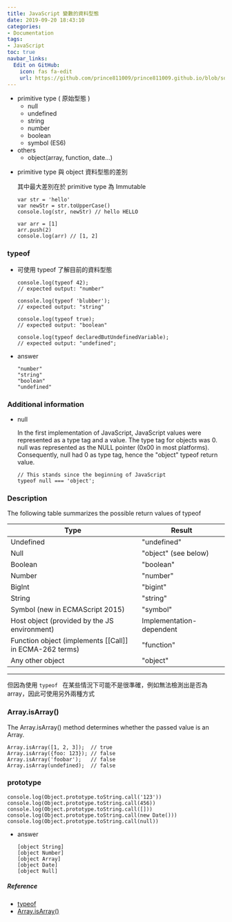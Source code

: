 ```yaml
---
title: JavaScript 變數的資料型態
date: 2019-09-20 18:43:10
categories:
- Documentation
tags:
- JavaScript
toc: true
navbar_links:
  Edit on GitHub:
    icon: fas fa-edit
    url: https://github.com/prince811009/prince811009.github.io/blob/source/blog/source/_posts/JavaScript%20%E8%AE%8A%E6%95%B8%E7%9A%84%E8%B3%87%E6%96%99%E5%9E%8B%E6%85%8B.md
---
```

 - primitive type ( 原始型態 )
   *  null
   *  undefined
   *  string
   *  number
   *  boolean
   *  symbol (ES6) 
 - others
   *  object(array, function, date...)

<!-- more -->

 - primitive type 與 object 資料型態的差別

    其中最大差別在於 primitive type 為 Immutable

    ```
    var str = 'hello'
    var newStr = str.toUpperCase()
    console.log(str, newStr) // hello HELLO

    var arr = [1]
    arr.push(2)
    console.log(arr) // [1, 2]
    ```


### typeof 
 - 可使用 typeof 了解目前的資料型態

   ```
   console.log(typeof 42);
   // expected output: "number"

   console.log(typeof 'blubber');
   // expected output: "string"

   console.log(typeof true);
   // expected output: "boolean"

   console.log(typeof declaredButUndefinedVariable);
   // expected output: "undefined";
   ```
   
 - answer
    ```
    "number"
    "string"
    "boolean"
    "undefined"
    ```

### Additional information
 - null

   In the first implementation of JavaScript, JavaScript values were represented as a type tag and a value. The type tag for objects was 0. null was represented as the NULL pointer (0x00 in most platforms). Consequently, null had 0 as type tag, hence the "object" typeof return value.

   ```
   // This stands since the beginning of JavaScript
   typeof null === 'object';
   ```
### Description
The following table summarizes the possible return values of typeof

| Type | Result |
| -- | -- |
| Undefined | "undefined" |
| Null | "object" (see below) |
| Boolean | "boolean" |
| Number | "number" |
| BigInt | "bigint" |
| String | "string" |
| Symbol (new in ECMAScript 2015) | "symbol" |
| Host object (provided by the JS environment) | Implementation-dependent |
| Function object (implements [[Call]] in ECMA-262 terms) | "function" |
| Any other object | "object" |
---
但因為使用 `typeof ` 在某些情況下可能不是很準確，例如無法檢測出是否為 array，因此可使用另外兩種方式

### Array.isArray()
The Array.isArray() method determines whether the passed value is an Array.

```
Array.isArray([1, 2, 3]);  // true
Array.isArray({foo: 123}); // false
Array.isArray('foobar');   // false
Array.isArray(undefined);  // false
```

### prototype
```
console.log(Object.prototype.toString.call('123'))
console.log(Object.prototype.toString.call(456))
console.log(Object.prototype.toString.call([]))
console.log(Object.prototype.toString.call(new Date()))
console.log(Object.prototype.toString.call(null))

```
 - answer
    ```
    [object String]
    [object Number]
    [object Array]
    [object Date]
    [object Null]
    ```
##### Reference
 - [typeof
](https://developer.mozilla.org/en-US/docs/Web/JavaScript/Reference/Operators/typeof)
 - [Array.isArray()
](https://developer.mozilla.org/en-US/docs/Web/JavaScript/Reference/Global_Objects/Array/isArray)